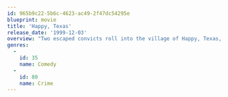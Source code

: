 ```yaml
---
id: 965b9c22-5b6c-4623-ac49-2f47dc54295e
blueprint: movie
title: 'Happy, Texas'
release_date: '1999-12-03'
overview: "Two escaped convicts roll into the village of Happy, Texas, where they're mistaken for a gay couple who work as beauty pageant consultants. They go along with it to duck the police, but the local sheriff has a secret of his own."
genres:
  -
    id: 35
    name: Comedy
  -
    id: 80
    name: Crime
---
```


